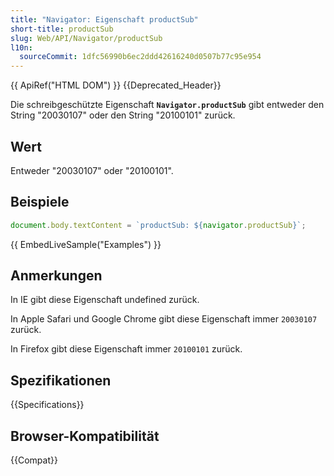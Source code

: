 ```yaml
---
title: "Navigator: Eigenschaft productSub"
short-title: productSub
slug: Web/API/Navigator/productSub
l10n:
  sourceCommit: 1dfc56990b6ec2ddd42616240d0507b77c95e954
---
```


{{ ApiRef("HTML DOM") }} {{Deprecated_Header}}

Die schreibgeschützte Eigenschaft **`Navigator.productSub`** gibt entweder den String "20030107" oder den String "20100101" zurück.

## Wert

Entweder "20030107" oder "20100101".

## Beispiele

```js
document.body.textContent = `productSub: ${navigator.productSub}`;
```

{{ EmbedLiveSample("Examples") }}

## Anmerkungen

In IE gibt diese Eigenschaft undefined zurück.

In Apple Safari und Google Chrome gibt diese Eigenschaft immer `20030107` zurück.

In Firefox gibt diese Eigenschaft immer `20100101` zurück.

## Spezifikationen

{{Specifications}}

## Browser-Kompatibilität

{{Compat}}
